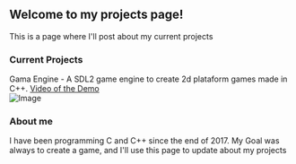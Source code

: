 ## Welcome to my projects page!

This is a page where I'll post about my current projects

### Current Projects
Gama Engine - A SDL2 game engine to create 2d plataform games made in C++. [Video of the Demo](https://www.youtube.com/watch?v=z-fAOYcHAxg)  
![Image](https://i.imgur.com/8GVXJ0c.png)

### About me
I have been programming C and C++ since the end of 2017. My Goal was always to create a game, and I'll use this page to update about my projects
